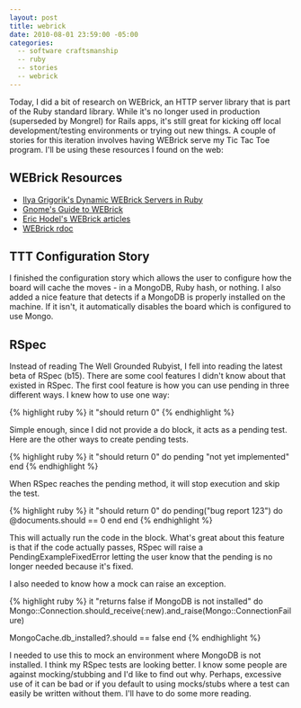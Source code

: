 ```yaml
---
layout: post
title: webrick
date: 2010-08-01 23:59:00 -05:00
categories:
  -- software craftsmanship
  -- ruby
  -- stories
  -- webrick  
---
```


Today, I did a bit of research on WEBrick, an HTTP server library that is part of the Ruby standard library.  While it's no longer used in production (superseded by Mongrel) for Rails apps, it's still great for kicking off local development/testing environments or trying out new things.  A couple of stories for this iteration involves having WEBrick serve my Tic Tac Toe program.  I'll be using these resources I found on the web:

## WEBrick Resources

* [Ilya Grigorik's Dynamic WEBrick Servers in Ruby](http://www.igvita.com/2007/02/13/building-dynamic-webrick-servers-in-ruby/)
* [Gnome's Guide to WEBrick](http://microjet.ath.cx/webrickguide/html/What_is_WEBrick.html)
* [Eric Hodel's WEBrick articles](http://segment7.net/projects/ruby/WEBrick/index.html)
* [WEBrick rdoc](http://www.ruby-doc.org/stdlib/libdoc/webrick/rdoc/)

## TTT Configuration Story

I finished the configuration story which allows the user to configure how the board will cache the moves - in a MongoDB, Ruby hash, or nothing.  I also added a nice feature that detects if a MongoDB is properly installed on the machine.  If it isn't, it automatically disables the board which is configured to use Mongo.

## RSpec

Instead of reading The Well Grounded Rubyist, I fell into reading the latest beta of RSpec (b15).  There are some cool features I didn't know about that existed in RSpec.  The first cool feature is how you can use pending in three different ways.  I knew how to use one way:

{% highlight ruby %}
it "should return 0"
{% endhighlight %}

Simple enough, since I did not provide a do block, it acts as a pending test.  Here are the other ways to create pending tests.

{% highlight ruby %}
it "should return 0" do
  pending "not yet implemented"
end
{% endhighlight %}

When RSpec reaches the pending method, it will stop execution and skip the test.

{% highlight ruby %}
it "should return 0" do
  pending("bug report 123") do
    @documents.should == 0
  end
end
{% endhighlight %}

This will actually run the code in the block.  What's great about this feature is that if the code actually passes, RSpec will raise a PendingExampleFixedError letting the user know that the pending is no longer needed because it's fixed.

I also needed to know how a mock can raise an exception.

{% highlight ruby %}
it "returns false if MongoDB is not installed" do
  Mongo::Connection.should_receive(:new).and_raise(Mongo::ConnectionFailure)

  MongoCache.db_installed?.should == false
end
{% endhighlight %}

I needed to use this to mock an environment where MongoDB is not installed.  I think my RSpec tests are looking better.  I know some people are against mocking/stubbing and I'd like to find out why.  Perhaps, excessive use of it can be bad or if you default to using mocks/stubs where a test can easily be written without them.  I'll have to do some more reading.

